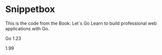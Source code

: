 # Snippetbox

This is the code from the Book: Let´s Go Learn to build professional web applications with Go.

Go 1.23 

1.99